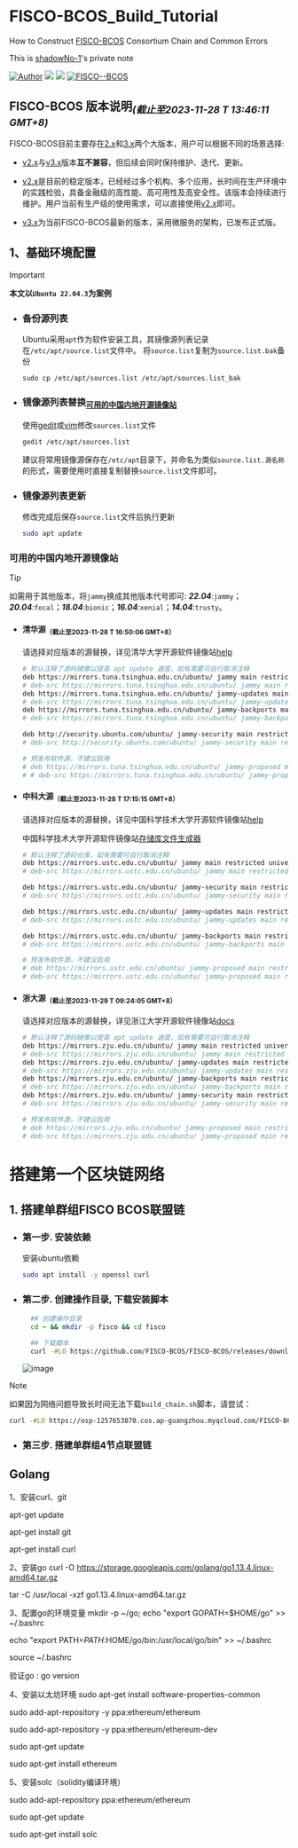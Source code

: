 # FISCO-BCOS_Build_Tutorial

How to Construct [FISCO-BCOS](https://github.com/FISCO-BCOS/FISCO-BCOS) Consortium Chain and Common Errors

This is [shadowNo-1](https://github.com/shadowNo-1)'s private note

[![Author](https://img.shields.io/badge/author-shadowNo--1-informational?style=flat&logo=github&logoColor=181717&color=green)](https://github.com/shadowNo-1)
![](https://img.shields.io/badge/license-GNU-informational?style=flat&logo=gnu&logoColor=white&color=A42E2B)
![](https://img.shields.io/badge/Ubuntu-22.04.3-informational?style=flat&logo=ubuntu&logoColor=e95420&color=e95420)
[![FISCO--BCOS](https://is.gd/V01vho)](https://fisco-bcos-documentation.readthedocs.io/zh_CN/latest/)

## FISCO-BCOS 版本说明<sub>*(截止至2023-11-28 T 13:46:11 GMT+8)*</sub>
FISCO-BCOS目前主要存在[2.x](https://fisco-bcos-documentation.readthedocs.io/zh_CN/latest/)和[3.x](https://fisco-bcos-doc.readthedocs.io/zh-cn/latest/)两个大版本，用户可以根据不同的场景选择:

- [v2.x](https://fisco-bcos-documentation.readthedocs.io/zh_CN/latest/)与[v3.x](https://fisco-bcos-doc.readthedocs.io/zh-cn/latest/)版本**互不兼容**，但后续会同时保持维护、迭代、更新。

- [v2.x](https://fisco-bcos-documentation.readthedocs.io/zh_CN/latest/)是目前的稳定版本，已经经过多个机构、多个应用，长时间在生产环境中的实践检验，具备金融级的高性能、高可用性及高安全性。该版本会持续进行维护。用户当前有生产级的使用需求，可以直接使用[v2.x](https://fisco-bcos-documentation.readthedocs.io/zh_CN/latest/)即可。

- [v3.x](https://fisco-bcos-doc.readthedocs.io/zh-cn/latest/)为当前FISCO-BCOS最新的版本，采用微服务的架构，已发布正式版。

## 1、基础环境配置
> [!IMPORTANT]
> **本文以`Ubuntu 22.04.3`为案例**
- ### 备份源列表
  Ubuntu采用`apt`作为软件安装工具，其镜像源列表记录在`/etc/apt/source.list`文件中。
  将`source.list`复制为`source.list.bak`备份
  ```
  sudo cp /etc/apt/sources.list /etc/apt/sources.list_bak
  ```
  
- ### 镜像源列表替换<sub>[可用的中国内地开源镜像站](https://github.com/shadowNo-1/FISCO-BCOS_Build_Tutorial/#%E5%8F%AF%E7%94%A8%E7%9A%84%E4%B8%AD%E5%9B%BD%E5%86%85%E5%9C%B0%E5%BC%80%E6%BA%90%E9%95%9C%E5%83%8F%E7%AB%99)</sub>
  使用[gedit](https://github.com/GNOME/gedit)或[vim](https://github.com/vim/vim)修改`sources.list`文件
  ```
  gedit /etc/apt/sources.list
  ```
  建议将常用镜像源保存在`/etc/apt`目录下，并命名为类似`source.list.源名称`的形式，需要使用时直接复制替换`source.list`文件即可。

- ### 镜像源列表更新
  修改完成后保存`source.list`文件后执行更新
  ```bash
  sudo apt update
  ```

### 可用的中国内地开源镜像站
> [!TIP]
> 如需用于其他版本，将`jammy`换成其他版本代号即可: ***22.04***:`jammy`；***20.04***:`focal`；***18.04***:`bionic`；***16.04***:`xenial`；***14.04***:`trusty`。

- #### 清华源<sub>（截止至2023-11-28 T 16:50:06 GMT+8）</sub>
  请选择对应版本的源替换，详见清华大学开源软件镜像站[help](https://mirrors.tuna.tsinghua.edu.cn/help/ubuntu/)
  ```bash
  # 默认注释了源码镜像以提高 apt update 速度，如有需要可自行取消注释
  deb https://mirrors.tuna.tsinghua.edu.cn/ubuntu/ jammy main restricted universe multiverse
  # deb-src https://mirrors.tuna.tsinghua.edu.cn/ubuntu/ jammy main restricted universe multiverse
  deb https://mirrors.tuna.tsinghua.edu.cn/ubuntu/ jammy-updates main restricted universe multiverse
  # deb-src https://mirrors.tuna.tsinghua.edu.cn/ubuntu/ jammy-updates main restricted universe multiverse
  deb https://mirrors.tuna.tsinghua.edu.cn/ubuntu/ jammy-backports main restricted universe multiverse
  # deb-src https://mirrors.tuna.tsinghua.edu.cn/ubuntu/ jammy-backports main restricted universe multiverse
  
  deb http://security.ubuntu.com/ubuntu/ jammy-security main restricted universe multiverse
  # deb-src http://security.ubuntu.com/ubuntu/ jammy-security main restricted universe multiverse
  
  # 预发布软件源，不建议启用
  # deb https://mirrors.tuna.tsinghua.edu.cn/ubuntu/ jammy-proposed main restricted universe multiverse
  # # deb-src https://mirrors.tuna.tsinghua.edu.cn/ubuntu/ jammy-proposed main restricted universe multiverse
  ```
  
- #### 中科大源<sub>（截止至2023-11-28 T 17:15:15 GMT+8）</sub>
  请选择对应版本的源替换，详见中国科学技术大学开源软件镜像站[help](https://mirrors.ustc.edu.cn/help/ubuntu.html)

  中国科学技术大学开源软件镜像站[存储库文件生成器](https://mirrors.ustc.edu.cn/repogen/)
  ```bash
  # 默认注释了源码仓库，如有需要可自行取消注释
  deb https://mirrors.ustc.edu.cn/ubuntu/ jammy main restricted universe multiverse
  # deb-src https://mirrors.ustc.edu.cn/ubuntu/ jammy main restricted universe multiverse
  
  deb https://mirrors.ustc.edu.cn/ubuntu/ jammy-security main restricted universe multiverse
  # deb-src https://mirrors.ustc.edu.cn/ubuntu/ jammy-security main restricted universe multiverse
  
  deb https://mirrors.ustc.edu.cn/ubuntu/ jammy-updates main restricted universe multiverse
  # deb-src https://mirrors.ustc.edu.cn/ubuntu/ jammy-updates main restricted universe multiverse
  
  deb https://mirrors.ustc.edu.cn/ubuntu/ jammy-backports main restricted universe multiverse
  # deb-src https://mirrors.ustc.edu.cn/ubuntu/ jammy-backports main restricted universe multiverse
  
  # 预发布软件源，不建议启用
  # deb https://mirrors.ustc.edu.cn/ubuntu/ jammy-proposed main restricted universe multiverse
  # deb-src https://mirrors.ustc.edu.cn/ubuntu/ jammy-proposed main restricted universe multiverse
  ```
  
- #### 浙大源<sub>（截止至2023-11-29 T 09:24:05 GMT+8）</sub>
  请选择对应版本的源替换，详见浙江大学开源软件镜像站[docs](http://mirrors.zju.edu.cn/docs/ubuntu/)
  ```bash
  # 默认注释了源码镜像以提高 apt update 速度，如有需要可自行取消注释
  deb https://mirrors.zju.edu.cn/ubuntu/ jammy main restricted universe multiverse
  # deb-src https://mirrors.zju.edu.cn/ubuntu/ jammy main restricted universe multiverse
  deb https://mirrors.zju.edu.cn/ubuntu/ jammy-updates main restricted universe multiverse
  # deb-src https://mirrors.zju.edu.cn/ubuntu/ jammy-updates main restricted universe multiverse
  deb https://mirrors.zju.edu.cn/ubuntu/ jammy-backports main restricted universe multiverse
  # deb-src https://mirrors.zju.edu.cn/ubuntu/ jammy-backports main restricted universe multiverse
  deb https://mirrors.zju.edu.cn/ubuntu/ jammy-security main restricted universe multiverse
  # deb-src https://mirrors.zju.edu.cn/ubuntu/ jammy-security main restricted universe multiverse
  
  # 预发布软件源，不建议启用
  # deb https://mirrors.zju.edu.cn/ubuntu/ jammy-proposed main restricted universe multiverse
  # deb-src https://mirrors.zju.edu.cn/ubuntu/ jammy-proposed main restricted universe multiverse
  ```


# 搭建第一个区块链网络
## 1. 搭建单群组FISCO BCOS联盟链
- ### 第一步. 安装依赖
  安装ubuntu依赖
  ```bash
  sudo apt install -y openssl curl
  ```
- ### 第二步. 创建操作目录, 下载安装脚本
  ```bash
    ## 创建操作目录
    cd ~ && mkdir -p fisco && cd fisco
    
    ## 下载脚本
    curl -#LO https://github.com/FISCO-BCOS/FISCO-BCOS/releases/download/v2.9.1/build_chain.sh && chmod u+x build_chain.sh
  ```
  ![image](https://github.com/shadowNo-1/FISCO-BCOS_Build_Tutorial/assets/61909905/1b17845b-2b1e-4b2a-881f-1318964d31ff)
 > [!NOTE]
 > 如果因为网络问题导致长时间无法下载`build_chain.sh`脚本，请尝试：<br />
 > ```bash
 > curl -#LO https://osp-1257653870.cos.ap-guangzhou.myqcloud.com/FISCO-BCOS/FISCO-BCOS/releases/v2.9.1/build_chain.sh && chmod u+x build_chain.sh
 > ```

- ### 第三步. 搭建单群组4节点联盟链

















## Golang

1、安装curl、git

apt-get update
 
apt-get install git
 
apt-get install curl



2、安装go
curl -O https://storage.googleapis.com/golang/go1.13.4.linux-amd64.tar.gz

tar -C /usr/local -xzf go1.13.4.linux-amd64.tar.gz



3、配置go的环境变量
mkdir -p ~/go; echo "export GOPATH=$HOME/go" >> ~/.bashrc
 
echo "export PATH=$PATH:$HOME/go/bin:/usr/local/go/bin" >> ~/.bashrc
 
source ~/.bashrc

验证go :
go version


4、安装以太坊环境
sudo apt-get install software-properties-common
 
sudo add-apt-repository -y ppa:ethereum/ethereum
 
sudo add-apt-repository -y ppa:ethereum/ethereum-dev
 
sudo apt-get update
 
sudo apt-get install ethereum



5、安装solc（solidity编译环境）

sudo add-apt-repository ppa:ethereum/ethereum
 
sudo apt-get update
 
sudo apt-get install solc
